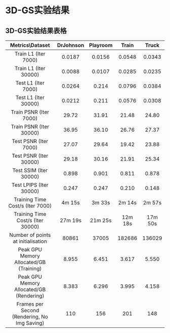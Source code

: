 # 3D-GS实验结果


## 3D-GS实验结果表格

|               Metrics\Dataset                | DrJohnson | Playroom |  Train  |  Truck  |
| :------------------------------------------: | :-------: | :------: | :-----: | :-----: |
|             Train L1 (Iter 7000)             |  0.0187   |  0.0156  | 0.0548  | 0.0343  |
|            Train L1 (Iter 30000)             |  0.0088   |  0.0107  | 0.0285  | 0.0235  |
|             Test L1 (Iter 7000)              |  0.0264   |  0.214   | 0.0796  | 0.0384  |
|             Test L1 (Iter 30000)             |  0.0212   |  0.211   | 0.0576  | 0.0308  |
|            Train PSNR (Iter 7000)            |   29.72   |  31.91   |  21.48  |  24.80  |
|           Train PSNR (Iter 30000)            |   36.95   |  36.10   |  26.76  |  27.37  |
|            Test PSNR (Iter 7000)             |   27.07   |  29.64   |  19.42  |  23.88  |
|            Test PSNR (Iter 30000)            |   29.18   |  30.16   |  21.91  |  25.34  |
|            Test SSIM (Iter 30000)            |   0.898   |  0.901   |  0.811  |  0.878  |
|           Test LPIPS (Iter 30000)            |   0.247   |  0.247   |  0.210  |  0.148  |
|       Training Time Cost/s (Iter 7000)       |  4m 15s   |  3m 33s  | 2m 14s  | 2m 57s  |
|      Training Time Cost/s (Iter 30000)       |  27m 19s  | 21m 25s  | 12m 18s | 17m 50s |
|      Number of points at initialisation      |   80861   |  37005   | 182686  | 136029  |
|   Peak GPU Memory Allocated/GB (Training)    |   8.955   |  6.451   |  3.617  |  5.550  |
|   Peak GPU Memory Allocated/GB (Rendering)   |   8.383   |  6.296   |  3.995  |  4.158  |
| Frames per Second (Rendering, No Img Saving) |    110    |   156    |   201   |   148   |

